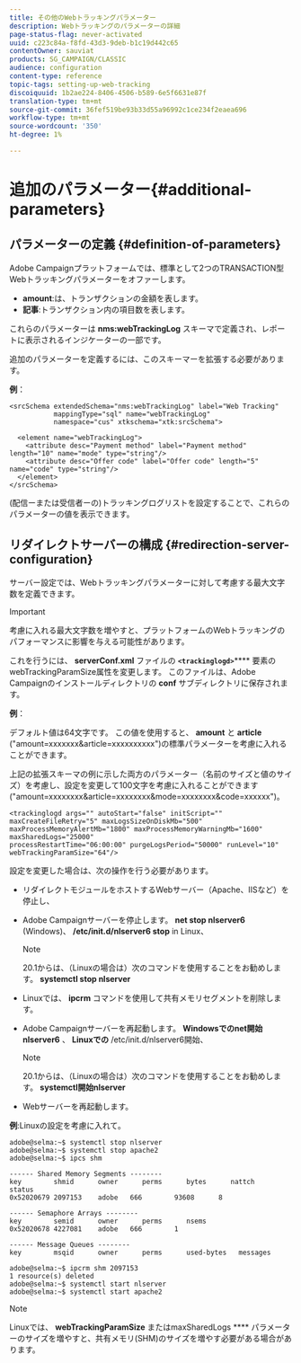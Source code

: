 ```yaml
---
title: その他のWebトラッキングパラメーター
description: Webトラッキングのパラメーターの詳細
page-status-flag: never-activated
uuid: c223c84a-f8fd-43d3-9deb-b1c19d442c65
contentOwner: sauviat
products: SG_CAMPAIGN/CLASSIC
audience: configuration
content-type: reference
topic-tags: setting-up-web-tracking
discoiquuid: 1b2ae224-8406-4506-b589-6e5f6631e87f
translation-type: tm+mt
source-git-commit: 36fef519be93b33d55a96992c1ce234f2eaea696
workflow-type: tm+mt
source-wordcount: '350'
ht-degree: 1%

---
```



# 追加のパラメーター{#additional-parameters}

## パラメーターの定義 {#definition-of-parameters}

Adobe Campaignプラットフォームでは、標準として2つのTRANSACTION型Webトラッキングパラメーターをオファーします。

* **amount**:は、トランザクションの金額を表します。
* **記事**:トランザクション内の項目数を表します。

これらのパラメーターは **nms:webTrackingLog** スキーマで定義され、レポートに表示されるインジケーターの一部です。

追加のパラメーターを定義するには、このスキーマーを拡張する必要があります。

**例**：

```
<srcSchema extendedSchema="nms:webTrackingLog" label="Web Tracking"
           mappingType="sql" name="webTrackingLog" 
           namespace="cus" xtkschema="xtk:srcSchema">

  <element name="webTrackingLog">
    <attribute desc="Payment method" label="Payment method" length="10" name="mode" type="string"/>
    <attribute desc="Offer code" label="Offer code" length="5" name="code" type="string"/>
  </element>
</srcSchema>
```

(配信ーまたは受信者ーの)トラッキングログリストを設定することで、これらのパラメーターの値を表示できます。

## リダイレクトサーバーの構成 {#redirection-server-configuration}

サーバー設定では、Webトラッキングパラメーターに対して考慮する最大文字数を定義できます。

>[!IMPORTANT]
>
>考慮に入れる最大文字数を増やすと、プラットフォームのWebトラッキングのパフォーマンスに影響を与える可能性があります。

これを行うには、 **serverConf.xml** ファイルの **`<trackinglogd>`****** 要素のwebTrackingParamSize属性を変更します。 このファイルは、Adobe Campaignのインストールディレクトリの **conf** サブディレクトリに保存されます。

**例**：

デフォルト値は64文字です。 この値を使用すると、 **amount** と **article** (&quot;amount=xxxxxxx&amp;article=xxxxxxxxxx&quot;)の標準パラメーターを考慮に入れることができます。

上記の拡張スキーマの例に示した両方のパラメーター（名前のサイズと値のサイズ）を考慮し、設定を変更して100文字を考慮に入れることができます(&quot;amount=xxxxxxxx&amp;article=xxxxxxxx&amp;mode=xxxxxxxx&amp;code=xxxxxx&quot;)。

```
<trackinglogd args="" autoStart="false" initScript="" maxCreateFileRetry="5" maxLogsSizeOnDiskMb="500"
maxProcessMemoryAlertMb="1800" maxProcessMemoryWarningMb="1600" maxSharedLogs="25000"
processRestartTime="06:00:00" purgeLogsPeriod="50000" runLevel="10"
webTrackingParamSize="64"/>
```

設定を変更した場合は、次の操作を行う必要があります。

* リダイレクトモジュールをホストするWebサーバー（Apache、IISなど）を停止し、
* Adobe Campaignサーバーを停止します。 **net stop nlserver6** (Windows)、 **/etc/init.d/nlserver6 stop** in Linux、

   >[!NOTE]
   >
   >20.1からは、（Linuxの場合は）次のコマンドを使用することをお勧めします。 **systemctl stop nlserver**

* Linuxでは、 **ipcrm** コマンドを使用して共有メモリセグメントを削除します。
* Adobe Campaignサーバーを再起動します。 **Windowsでのnet開始nlserver6** 、 **Linuxでの** /etc/init.d/nlserver6開始、

   >[!NOTE]
   >
   >20.1からは、（Linuxの場合は）次のコマンドを使用することをお勧めします。 **systemctl開始nlserver**

* Webサーバーを再起動します。

**例**:Linuxの設定を考慮に入れて。

```
adobe@selma:~$ systemctl stop nlserver
adobe@selma:~$ systemctl stop apache2
adobe@selma:~$ ipcs shm

------ Shared Memory Segments --------
key        shmid      owner      perms      bytes      nattch     status      
0x52020679 2097153    adobe   666        93608      8                       

------ Semaphore Arrays --------
key        semid      owner      perms      nsems     
0x52020678 4227081    adobe   666        1         

------ Message Queues --------
key        msqid      owner      perms      used-bytes   messages    

adobe@selma:~$ ipcrm shm 2097153                             
1 resource(s) deleted
adobe@selma:~$ systemctl start nlserver
adobe@selma:~$ systemctl start apache2
```

>[!NOTE]
>
>Linuxでは、 **webTrackingParamSize** またはmaxSharedLogs **** パラメーターのサイズを増やすと、共有メモリ(SHM)のサイズを増やす必要がある場合があります。

